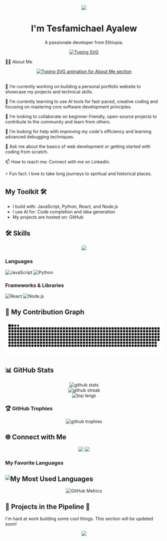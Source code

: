 <!-- Header Image -->
<p align="center">
  <img src="https://capsule-render.vercel.app/api?type=waving&color=auto&height=200&section=header&text=Hi%20There!%20👋&fontSize=90" />
</p>

<!-- Introduction -->
<h1 align="center">I'm Tesfamichael Ayalew</h1>
<p align="center">
  A passionate developer from Ethiopia.
</p>

<!-- Typing SVG -->
<p align="center">
  <a href="https://git.io/typing-svg"><img src="https://readme-typing-svg.demolab.com?font=Fira+Code&weight=700&size=23&pause=1000&color=F7F7F7&background=00000000&center=true&vCenter=true&width=435&lines=I'm+a+Software+Developer;I'm+a+Lifelong+Learner;I'm+an+Open-Source+Enthusiast;VIBECODER+and+ofc+Learning.....;always+leveraging+AI" alt="Typing SVG" /></a>
</p>


🙋‍♂️ About Me

<div align="center">
<a href="https://git.io/typing-svg">
<img src="https://www.google.com/search?q=https://readme-typing-svg.demolab.com%3Ffont%3DInter%26size%3D18%26pause%3D1000%26color%3D19A7CE%26center%3Dtrue%26vCenter%3Dtrue%26width%3D650%26lines%3DAs%2Ba%2Bfull-stack%2Bdeveloper%2Bin%2Btraining...%3Bmy%2Bpassion%2Bis%2Bwhere%2Bcreativity%2Bmeets%2Bcode.%3BI%2Blove%2Bthe%2Bentire%2Bprocess%2Bof%2Bbuilding...%3Bfrom%2Ba%2Bsimple%2Bidea%2Bto%2Ba%2Bdigital%2Bsolution.%3BI%27m%2Balways%2Bexploring%2Bnew%2Btechnologies%2Band%2BAI.%3BEach%2Bproject%2Bis%2Ba%2Bstep%2Bin%2Bmy%2Bjourney...%3BI%27m%2Bexcited%2Bto%2Bshare%2Bit%2Bwith%2Byou!" alt="Typing SVG animation for About Me section" />
</a>
</div>

<br>

🔭 I’m currently working on building a personal portfolio website to showcase my projects and technical skills.

🌱 I’m currently learning to use AI tools for fast-paced, creative coding and focusing on mastering core software development principles.

👯 I’m looking to collaborate on beginner-friendly, open-source projects to contribute to the community and learn from others.

🤔 I’m looking for help with improving my code's efficiency and learning advanced debugging techniques.

💬 Ask me about the basics of web development or getting started with coding from scratch.

📫 How to reach me: Connect with me on LinkedIn.

⚡️ Fun fact: I love to take long journeys to spiritual and historical places.


## My Toolkit 🛠️

- I build with: JavaScript, Python, React, and Node.js
- I use AI for: Code completion and idea generation
- My projects are hosted on: GitHub

<!-- Skills -->
## 🛠️ Skills
<p align="center">
  <a href="https://skillicons.dev">
    <img src="https://skillicons.dev/icons?i=js,ts,python,react,nodejs,express,mongodb,postgres,docker" />
  </a>
</p>

### Languages
![JavaScript](https://img.shields.io/badge/javascript-%23323330.svg?style=for-the-badge&logo=javascript&logoColor=%23F7DF1E)
![Python](https://img.shields.io/badge/python-3670A0?style=for-the-badge&logo=python&logoColor=ffdd54)

### Frameworks & Libraries
![React](https://img.shields.io/badge/react-%2320232a.svg?style=for-the-badge&logo=react&logoColor=%2361DAFB)
![Node.js](https://img.shields.io/badge/node.js-6DA55F?style=for-the-badge&logo=node.js&logoColor=white)

<!-- Contribution Snake -->
## 🐍 My Contribution Graph
<p align="center">
  <img src="https://raw.githubusercontent.com/platane/platane/output/github-contribution-grid-snake.svg" alt="contribution snake">
</p>

<!-- GitHub Stats -->
## 📊 GitHub Stats
<p align="center">
  <img src="https://github-readme-stats.vercel.app/api?username=tesfa12&show_icons=true&theme=radical" alt="github stats" />
  <br/>
  <img src="https://github-readme-streak-stats.herokuapp.com/?user=tesfa12&theme=dark" alt="github streak" />
  <br/>
  <img src="https://github-readme-stats.vercel.app/api/top-langs/?username=tesfa12&layout=compact&theme=vision-friendly-dark" alt="top langs" />
</p>

### 🏆 GitHub Trophies
<p align="center">
  <img src="https://github-profile-trophy.vercel.app/?username=tesfa12&theme=radical&column=7" alt="github trophies" />
</p>

<!-- Socials -->
## 🌐 Connect with Me
<p align="center">
<a href="https://linkedin.com/in/tesfamichael-ayalew-ba79bb245"><img src="https://img.shields.io/badge/linkedin-%230077B5.svg?style=for-the-badge&logo=linkedin&logoColor=white" /></a>
<a href="https://x.com/tesfaay7"><img src="https://img.shields.io/badge/twitter-%231DA1F2.svg?style=for-the-badge&logo=twitter&logoColor=white" /></a>
</p>

### My Favorite Languages

![My Most Used Languages](https://github-readme-stats.vercel.app/api/top-langs/?username=tesfa12&theme=dark)
---

<p align="center">
  <img src="https://metrics.lecoq.io/tesfa12?template=classic&config_animations=true" alt="GitHub Metrics" />
</p>

## 🚧 Projects in the Pipeline 🚧

I'm hard at work building some cool things. This section will be updated soon!

<p align="center">
  <img src="https://i.giphy.com/media/v1.Y2lkPTc5MGI3NjExb2Y4ZzJ5Z3U4c3ZpZzB6Z2w5a295c3J2a3JtY3R2c2JpYjZqZ3A0ZyZlcD12MV9pbnRlcm5hbF9naWZfYnlfaWQmY3Q9Zw/l46Cb3m2w5c67GZt6/giphy.gif" width="250">
</p>

